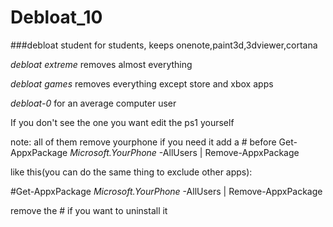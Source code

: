 # Debloat_10

###debloat student
for students, keeps onenote,paint3d,3dviewer,cortana

*debloat extreme*
removes almost everything

*debloat games*
removes everything except store and xbox apps

*debloat-0*
for an average computer user

If you don't see the one you want edit the ps1 yourself

note: all of them remove yourphone if you need it add a # before Get-AppxPackage *Microsoft.YourPhone* -AllUsers | Remove-AppxPackage

like this(you can do the same thing to exclude other apps):

#Get-AppxPackage *Microsoft.YourPhone* -AllUsers | Remove-AppxPackage

remove the # if you want to uninstall it
